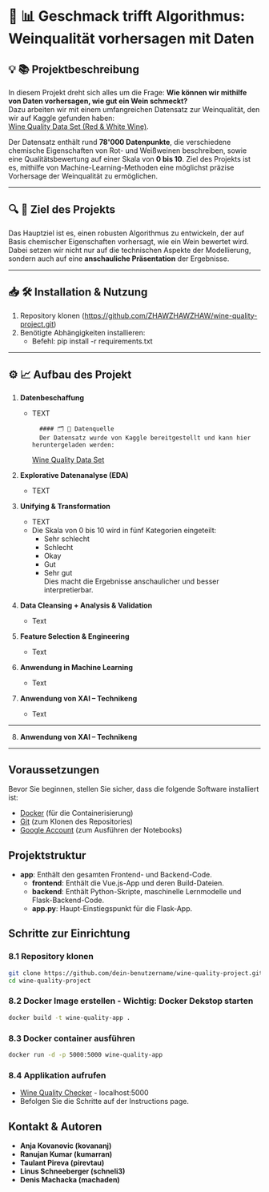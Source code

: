 # 🍷 📊 Geschmack trifft Algorithmus​: Weinqualität vorhersagen mit Daten

## 💡 📚 Projektbeschreibung

In diesem Projekt dreht sich alles um die Frage: **Wie können wir mithilfe von Daten vorhersagen, wie gut ein Wein schmeckt?**  
Dazu arbeiten wir mit einem umfangreichen Datensatz zur Weinqualität, den wir auf Kaggle gefunden haben:  
[Wine Quality Data Set (Red & White Wine)](https://www.kaggle.com/datasets/ruthgn/wine-quality-data-set-red-white-wine).

Der Datensatz enthält rund **78'000 Datenpunkte**, die verschiedene chemische Eigenschaften von Rot- und Weißweinen beschreiben, sowie eine Qualitätsbewertung auf einer Skala von **0 bis 10**. Ziel des Projekts ist es, mithilfe von Machine-Learning-Methoden eine möglichst präzise Vorhersage der Weinqualität zu ermöglichen.

---

## 🔍 🎯 Ziel des Projekts

Das Hauptziel ist es, einen robusten Algorithmus zu entwickeln, der auf Basis chemischer Eigenschaften vorhersagt, wie ein Wein bewertet wird. Dabei setzen wir nicht nur auf die technischen Aspekte der Modellierung, sondern auch auf eine **anschauliche Präsentation** der Ergebnisse.

---

## 📥 🛠️ Installation & Nutzung

1. Repository klonen (https://github.com/ZHAWZHAWZHAW/wine-quality-project.git)
2. Benötigte Abhängigkeiten installieren:
   - Befehl: pip install -r requirements.txt

---

## ⚙️ 📈 Aufbau des Projekt

1.  **Datenbeschaffung**

    - TEXT

            #### 🗂️ 💾 Datenquelle
            Der Datensatz wurde von Kaggle bereitgestellt und kann hier heruntergeladen werden:

      [Wine Quality Data Set](https://www.kaggle.com/datasets/ruthgn/wine-quality-data-set-red-white-wine)

2.  **Explorative Datenanalyse (EDA)**

    - TEXT

3.  **Unifying & Transformation**

    - TEXT
    - Die Skala von 0 bis 10 wird in fünf Kategorien eingeteilt:
      - Sehr schlecht
      - Schlecht
      - Okay
      - Gut
      - Sehr gut  
        Dies macht die Ergebnisse anschaulicher und besser interpretierbar.

4.  **Data Cleansing + Analysis & Validation**

    - Text

5.  **Feature Selection & Engineering**

    - Text

6.  **Anwendung in Machine Learning**

    - Text

7.  **Anwendung von XAI – Technikeng**
    - Text

---

8.  **Anwendung von XAI – Technikeng**

---

## Voraussetzungen

Bevor Sie beginnen, stellen Sie sicher, dass die folgende Software installiert ist:

- [Docker](https://www.docker.com/products/docker-desktop) (für die Containerisierung)
- [Git](https://git-scm.com/downloads) (zum Klonen des Repositories)
- [Google Account](https://gmail.com/) (zum Ausführen der Notebooks)

## Projektstruktur

- **app**: Enthält den gesamten Frontend- und Backend-Code.
  - **frontend**: Enthält die Vue.js-App und deren Build-Dateien.
  - **backend**: Enthält Python-Skripte, maschinelle Lernmodelle und Flask-Backend-Code.
  - **app.py**: Haupt-Einstiegspunkt für die Flask-App.

## Schritte zur Einrichtung

### 8.1 Repository klonen

```bash
git clone https://github.com/dein-benutzername/wine-quality-project.git
cd wine-quality-project
```

### 8.2 Docker Image erstellen - Wichtig: Docker Dekstop starten

```bash
docker build -t wine-quality-app .
```

### 8.3 Docker container ausführen

```bash
docker run -d -p 5000:5000 wine-quality-app
```

### 8.4 Applikation aufrufen

- [Wine Quality Checker](http://localhost:5000/) - localhost:5000
- Befolgen Sie die Schritte auf der Instructions page.

## Kontakt & Autoren

- **Anja Kovanovic (kovananj)**
- **Ranujan Kumar (kumarran)**
- **Taulant Pireva (pirevtau)**
- **Linus Schneeberger (schneli3)**
- **Denis Machacka (machaden)**
